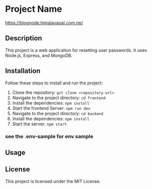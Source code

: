 # Project Name

https://blognode.himalayapal.com.np/

## Description

This project is a web application for resetting user passwords. It uses Node.js, Express, and MongoDB.

## Installation

Follow these steps to install and run the project:

1. Clone the repository: `git clone <repository-url>`
2. Navigate to the project directory: `cd frontend`
3. Install the dependencies: `npm install`
4. Start the frontend Server: `npm run dev`
5. Navigate to the project directory: `cd backend`
6. Install the dependencies: `npm install`
7. Start the server: `npm start`

### see the .env-sample for env sample

## Usage


## License

This project is licensed under the MIT License.
